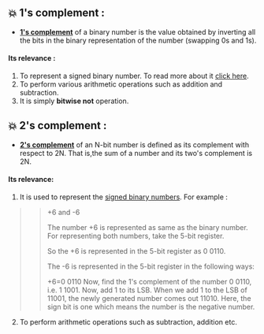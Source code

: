 ## :boom: 1's complement :
* [**1's complement**](https://en.wikipedia.org/wiki/Ones%27_complement) of a binary number is the value obtained by inverting all the bits in the binary representation of the number (swapping 0s and 1s).
#### Its relevance : 
1. To represent a signed binary number. To read more about it [click here](https://www.javatpoint.com/1s-complement-in-digital-electronics).
2. To perform various arithmetic operations such as addition and subtraction.
3. It is simply **bitwise not** operation.                                                                   
 
## :boom: 2's complement :
* [**2's complement**](https://en.wikipedia.org/wiki/Two%27s_complement) of an N-bit number is defined as its complement
  with respect to 2N. That is,the sum of a number and its two's complement is 2N.  
#### Its relevance:  
1. It is used to represent the [signed binary numbers](https://www.electronicshub.org/signed-binary-numbers/). 
   For example :
>> +6 and -6
>>
>> The number +6 is represented as same as the binary number. For representing both numbers, take the 5-bit register.
>>
>> So the +6 is represented in the 5-bit register as 0 0110.
>>
>> The -6 is represented in the 5-bit register in the following ways:
>>
>> +6=0 0110
>> Now, find the 1's complement of the number 0 0110, i.e. 1 1001.
>> Now, add 1 to its LSB. When we add 1 to the LSB of 11001, the newly generated number comes out 11010. Here, the sign bit is one which means the number is the negative number.
2. To perform arithmetic operations such as subtraction, addition etc.

